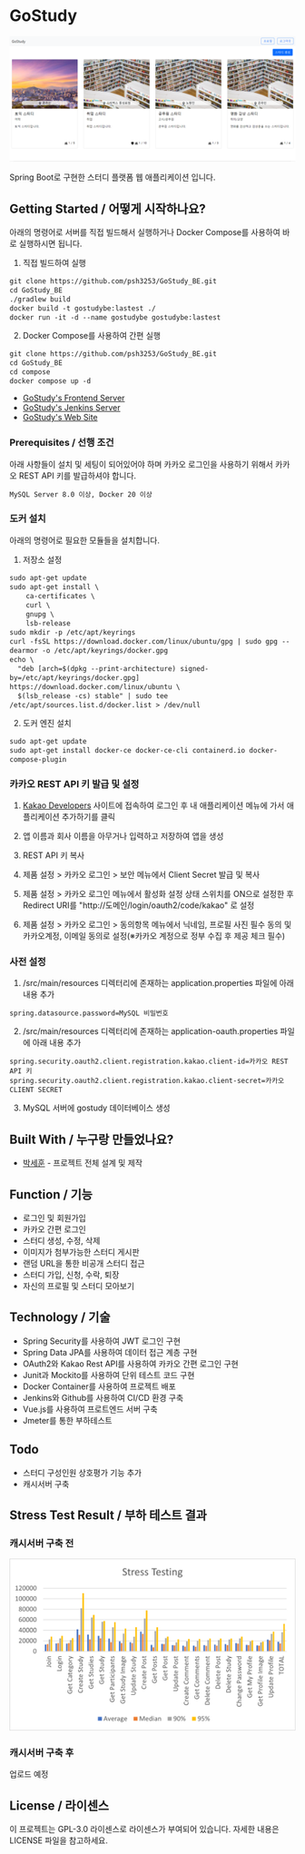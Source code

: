 # GoStudy

![](header.png)

Spring Boot로 구현한 스터디 플랫폼 웹 애플리케이션 입니다.

## Getting Started / 어떻게 시작하나요?

아래의 명령어로 서버를 직접 빌드해서 실행하거나 Docker Compose를 사용하여 바로 실행하시면 됩니다.
1. 직접 빌드하여 실행
```
git clone https://github.com/psh3253/GoStudy_BE.git
cd GoStudy_BE
./gradlew build
docker build -t gostudybe:lastest ./
docker run -it -d --name gostudybe gostudybe:lastest
```

2. Docker Compose를 사용하여 간편 실행
```
git clone https://github.com/psh3253/GoStudy_BE.git
cd GoStudy_BE
cd compose
docker compose up -d
```
+ [GoStudy's Frontend Server](https://github.com/psh3253/go_study_fe)
+ [GoStudy's Jenkins Server](http://be.goStudy.kro.kr:8080)
+ [GoStudy's Web Site](http://gostudy.kro.kr:8080)

### Prerequisites / 선행 조건

아래 사항들이 설치 및 세팅이 되어있어야 하며 카카오 로그인을 사용하기 위해서 카카오 REST API 키를 발급하셔야 합니다.

```
MySQL Server 8.0 이상, Docker 20 이상
```

### 도커 설치
아래의 명령어로 필요한 모듈들을 설치합니다.

1. 저장소 설정
```
sudo apt-get update
sudo apt-get install \
    ca-certificates \
    curl \
    gnupg \
    lsb-release
sudo mkdir -p /etc/apt/keyrings
curl -fsSL https://download.docker.com/linux/ubuntu/gpg | sudo gpg --dearmor -o /etc/apt/keyrings/docker.gpg
echo \
  "deb [arch=$(dpkg --print-architecture) signed-by=/etc/apt/keyrings/docker.gpg] https://download.docker.com/linux/ubuntu \
  $(lsb_release -cs) stable" | sudo tee /etc/apt/sources.list.d/docker.list > /dev/null
```

2. 도커 엔진 설치
```
sudo apt-get update
sudo apt-get install docker-ce docker-ce-cli containerd.io docker-compose-plugin
```

### 카카오 REST API 키 발급 및 설정
1. [Kakao Developers](https://developers.kakao.com/) 사이트에 접속하여 로그인 후 내 애플리케이션 메뉴에 가서 애플리케이션 추가하기를 클릭

2. 앱 이름과 회사 이름을 아무거나 입력하고 저장하여 앱을 생성

3. REST API 키 복사

4. 제품 설정 > 카카오 로그인 > 보안 메뉴에서 Client Secret 발급 및 복사

5. 제품 설정 > 카카오 로그인 메뉴에서 활성화 설정 상태 스위치를 ON으로 설정한 후 Redirect URI를 "http://도메인/login/oauth2/code/kakao" 로 설정

6. 제품 설정 > 카카오 로그인 > 동의항목 메뉴에서 닉네임, 프로필 사진 필수 동의 및 카카오계정, 이메일 동의로 설정(※카카오 계정으로 정부 수집 후 제공 체크 필수)

### 사전 설정
1. /src/main/resources 디렉터리에 존재하는 application.properties 파일에 아래 내용 추가
```
spring.datasource.password=MySQL 비밀번호
```

2. /src/main/resources 디렉터리에 존재하는 application-oauth.properties 파일에 아래 내용 추가
```
spring.security.oauth2.client.registration.kakao.client-id=카카오 REST API 키
spring.security.oauth2.client.registration.kakao.client-secret=카카오 CLIENT SECRET
```

3. MySQL 서버에 gostudy 데이터베이스 생성


## Built With / 누구랑 만들었나요?

* [박세훈](https://github.com/psh3253) - 프로젝트 전체 설계 및 제작

## Function / 기능
+ 로그인 및 회원가입
+ 카카오 간편 로그인
+ 스터디 생성, 수정, 삭제
+ 이미지가 첨부가능한 스터디 게시판
+ 랜덤 URL을 통한 비공개 스터디 접근
+ 스터디 가입, 신청, 수락, 퇴장
+ 자신의 프로필 및 스터디 모아보기

## Technology / 기술

+ Spring Security를 사용하여 JWT 로그인 구현
+ Spring Data JPA를 사용하여 데이터 접근 계층 구현
+ OAuth2와 Kakao Rest API를 사용하여 카카오 간편 로그인 구현
+ Junit과 Mockito를 사용하여 단위 테스트 코드 구현
+ Docker Container를 사용하여 프로젝트 배포
+ Jenkins와 Github를 사용하여 CI/CD 환경 구축
+ Vue.js를 사용하여 프로트엔드 서버 구축
+ Jmeter를 통한 부하테스트

## Todo
+ 스터디 구성인원 상호평가 기능 추가
+ 캐시서버 구축

## Stress Test Result / 부하 테스트 결과

### 캐시서버 구축 전
![](stress_testing_1.png)

### 캐시서버 구축 후
업로드 예정

## License / 라이센스

이 프로젝트는 GPL-3.0 라이센스로 라이센스가 부여되어 있습니다. 자세한 내용은 LICENSE 파일을 참고하세요.
